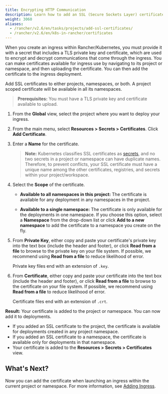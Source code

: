```yaml
---
title: Encrypting HTTP Communication
description: Learn how to add an SSL (Secure Sockets Layer) certificate or TLS (Transport Layer Security) certificate to either a project, a namespace, or both, so that you can add it to deployments
weight: 3060
aliases:
  - /rancher/v2.6/en/tasks/projects/add-ssl-certificates/
  - /rancher/v2.6/en/k8s-in-rancher/certificates  
---
```


When you create an ingress within Rancher/Kubernetes, you must provide it with a secret that includes a TLS private key and certificate, which are used to encrypt and decrypt communications that come through the ingress. You can make certificates available for ingress use by navigating to its project or namespace, and then uploading the certificate. You can then add the certificate to the ingress deployment.

Add SSL certificates to either projects, namespaces, or both. A project scoped certificate will be available in all its namespaces.

>**Prerequisites:** You must have a TLS private key and certificate available to upload.

1. From the **Global** view, select the project where you want to deploy your ingress.

1. From the main menu, select **Resources > Secrets > Certificates**. Click **Add Certificate**.

1. Enter a **Name** for the certificate.

    >**Note:** Kubernetes classifies SSL certificates as [secrets](https://kubernetes.io/docs/concepts/configuration/secret/), and no two secrets in a project or namespace can have duplicate names. Therefore, to prevent conflicts, your SSL certificate must have a unique name among the other certificates, registries, and secrets within your project/workspace.

1. Select the **Scope** of the certificate.

    - **Available to all namespaces in this project:** The certificate is available for any deployment in any namespaces in the project.

    - **Available to a single namespace:** The certificate is only available for the deployments in one namespace. If you choose this option, select a **Namespace** from the drop-down list or click **Add to a new namespace** to add the certificate to a namespace you create on the fly.

1. From **Private Key**, either copy and paste your certificate's private key into the text box (include the header and footer), or click **Read from a file** to browse to the private key on your file system. If possible, we recommend using **Read from a file** to reduce likelihood of error.

    Private key files end with an extension of `.key`.

1. From **Certificate**, either copy and paste your certificate into the text box (include the header and footer), or click **Read from a file** to browse to the certificate on your file system. If possible, we recommend using **Read from a file** to reduce likelihood of error.

    Certificate files end with an extension of `.crt`.

**Result:** Your certificate is added to the project or namespace. You can now add it to deployments.

- If you added an SSL certificate to the project, the certificate is available for deployments created in any project namespace.
- If you added an SSL certificate to a namespace, the certificate is available only for deployments in that namespace.
- Your certificate is added to the **Resources > Secrets > Certificates** view.

## What's Next?

Now you can add the certificate when launching an ingress within the current project or namespace. For more information, see [Adding Ingress]({{<baseurl>}}/rancher/v2.6/en/k8s-in-rancher/load-balancers-and-ingress/ingress/).
